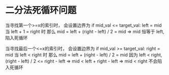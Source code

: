 # 二分法死循环问题

当寻找第一个>=x的索引时，
会设置边界为 
  if mid_val <= target_val: left = mid
当 left + 1 = right 时
那么 mid = left + (right - left) / 2 = mid
=> mid 恒等于 left, 陷入死循环

当寻找最后一个<=x的索引时，
会设置边界为
if mid_val >= target_val: right = mid
当 left < right 时
那么 mid = left + (right - left) / 2 = mid
因为 left < right, (right - left) / 2 <= right - left
=> mid < left + right - left => mid < right 
不会陷入死循环
